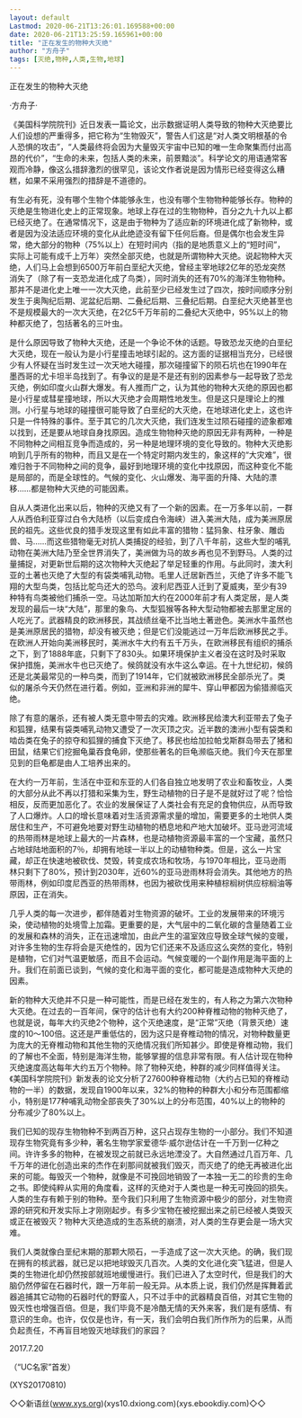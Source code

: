 ```yaml
---
layout: default
Lastmod: 2020-06-21T13:26:01.169588+00:00
date: 2020-06-21T13:25:59.165961+00:00
title: "正在发生的物种大灭绝"
author: "方舟子"
tags: [灭绝,物种,人类,生物,地球]
---
```


正在发生的物种大灭绝

·方舟子·

《美国科学院院刊》近日发表一篇论文，出示数据证明人类导致的物种大灭绝要比人们设想的严重得多，把它称为“生物毁灭”，警告人们这是“对人类文明根基的令人恐惧的攻击”，“人类最终将会因为大量毁灭宇宙中已知的唯一生命聚集而付出高昂的代价”，“生命的未来，包括人类的未来，前景黯淡”。科学论文的用语通常客观而冷静，像这么措辞激烈的很罕见，该论文作者说是因为情形已经变得这么糟糕，如果不采用强烈的措辞是不道德的。

有生必有死，没有哪个生物个体能够永生，也没有哪个生物物种能够长存。物种的灭绝是生物进化史上的正常现象。地球上存在过的生物物种，百分之九十九以上都已经灭绝了。在通常情况下，这是由于物种为了适应新的环境进化成了新物种，或者是因为没法适应环境的变化从此绝迹没有留下任何后裔。但是偶尔也会发生异常，绝大部分的物种（75%以上）在短时间内（指的是地质意义上的“短时间”，实际上可能有成千上万年）突然全部灭绝，也就是所谓物种大灭绝。说起物种大灭绝，人们马上会想到6500万年前白垩纪大灭绝，曾经主宰地球2亿年的恐龙突然消失了（除了有一支恐龙进化成了鸟类），同时消失的还有70%的海洋生物物种。那并不是进化史上唯一一次大灭绝，此前至少已经发生过了四次，按时间顺序分别发生于奥陶纪后期、泥盆纪后期、二叠纪后期、三叠纪后期。白垩纪大灭绝甚至也不是规模最大的一次大灭绝，在2亿5千万年前的二叠纪大灭绝中，95%以上的物种都灭绝了，包括著名的三叶虫。

是什么原因导致了物种大灭绝，还是一个争论不休的话题。导致恐龙灭绝的白垩纪大灭绝，现在一般认为是小行星撞击地球引起的。这方面的证据相当充分，已经很少有人怀疑在当时发生过一次天地大碰撞，那次碰撞留下的陨石坑也在1990年在墨西哥的尤卡坦半岛找到了。有争议的是是不是还有别的因素参与一起导致了恐龙灭绝，例如印度火山群大爆发。有人推而广之，认为其他的物种大灭绝的原因也都是小行星或彗星撞地球，所以大灭绝才会周期性地发生。但是这只是理论上的推测。小行星与地球的碰撞很可能导致了白垩纪的大灭绝，在地球进化史上，这也许只是一件特殊的事件。至于其它的几次大灭绝，我们连发生过陨石碰撞的迹象都难以找到，还是要从地球自身找原因。造成生物物种灭绝的原因无非有两种，一种是不同物种之间相互竞争而造成的，另一种是地理环境的变化导致的。物种大灭绝影响到几乎所有的物种，而且又是在一个特定时期内发生的，象这样的“大灾难”，很难归咎于不同物种之间的竞争，最好到地理环境的变化中找原因，而这种变化不能是局部的，而是全球性的。气候的变化、火山爆发、海平面的升降、大陆的漂移……都是物种大灭绝的可能因素。

自从人类进化出来以后，物种的灭绝又有了一个新的因素。在一万多年以前，一群人从西伯利亚穿过白令大陆桥（以后变成白令海峡）进入美洲大陆，成为美洲原居民的祖先。这些优良的猎手发现这里有如此丰富的猎物：猛犸象、柱牙象、雕齿兽、马……而这些猎物毫无对抗人类捕捉的经验，到了八千年前，这些大型的哺乳动物在美洲大陆乃至全世界消失了，美洲做为马的故乡再也见不到野马。人类的过量捕捉，对更新世后期的这次物种大灭绝起了举足轻重的作用。与此同时，澳大利亚的土著也灭绝了大型的有袋类哺乳动物。毛里人迁居新西兰，灭绝了许多不能飞翔的大型鸟类，包括比鸵鸟还大的恐鸟。波利尼西亚人迁到了夏威夷，至少有39种特有鸟类被他们捕杀一空。马达加斯加大约在2000年前才有人类定居，是人类发现的最后一块“大陆”，那里的象鸟、大型狐猴等各种大型动物都被去那里定居的人吃光了。武器精良的欧洲移民，其战绩丝毫不比当地土著逊色。美洲水牛虽然也是美洲原居民的猎物，却没有被灭绝；但是它们没能逃过一万年后欧洲移民之手。在欧洲人开始向美洲移民时，美洲水牛大约有五千万头，在欧洲移民有组织的捕杀之下，到了1888年底，只剩下了830头。如果环境保护主义者没在这时及时采取保护措施，美洲水牛也已灭绝了。候鸽就没有水牛这么幸运。在十九世纪初，候鸽还是北美最常见的一种鸟类，而到了1914年，它们就被欧洲移民全部杀光了。类似的屠杀今天仍然在进行着。例如，亚洲和非洲的犀牛、穿山甲都因为偷猎濒临灭绝。

除了有意的屠杀，还有被人类无意中带去的灾难。欧洲移民给澳大利亚带去了兔子和狐狸，结果有袋类哺乳动物又遭受了一次灭顶之灾。近半数的澳洲小型有袋类和啮齿类在兔子的掠夺和狐狸的捕食下灭绝了。移民也给加拉帕戈斯群岛带去了猪和田鼠，结果它们挖掘龟巢吞食龟卵，使那些著名的巨龟濒临灭绝。我们今天在那里见到的巨龟都是由人工培养出来的。

在大约一万年前，生活在中亚和东亚的人们各自独立地发明了农业和畜牧业，人类的大部分从此不再以打猎和采集为生，野生动植物的日子是不是就好过了呢？恰恰相反，反而更加恶化了。农业的发展保证了人类社会有充足的食物供应，从而导致了人口爆炸。人口的增长意味着对生活资源需求量的增加，需要更多的土地供人类居住和生产，不可避免地要对野生动植物的栖息地和产地大加破坏。亚马逊河流域的热带雨林是地球上最大的一片森林，也是动植物资源最丰富的一个宝藏，虽然只占地球陆地面积的7％，却拥有地球一半以上的动植物种类。但是，这么一片宝藏，却正在快速地被砍伐、焚毁，转变成农场和牧场，与1970年相比，亚马逊雨林只剩下了80%，预计到2030年，近60%的亚马逊雨林将会消失。其他地方的热带雨林，例如印度尼西亚的热带雨林，也因为被砍伐用来种植棕榈树供应棕榈油等原因，正在消失。

几乎人类的每一次进步，都伴随着对生物资源的破坏。工业的发展带来的环境污染，使动植物的处境雪上加霜。更重要的是，大气层中的二氧化碳的含量随着工业的发展和森林的消失，正在迅速增加，由此产生的温室效应导致全球气候的变暖，对许多生物的生存将会是灭绝性的，因为它们还来不及适应这么突然的变化，特别是植物，它们对气温更敏感，而且不会运动。气候变暖的一个副作用是海平面的上升。我们在前面已谈到，气候的变化和海平面的变化，都可能是造成物种大灭绝的因素。

新的物种大灭绝并不只是一种可能性，而是已经在发生的，有人称之为第六次物种大灭绝。在过去的一百年间，保守的估计也有大约200种脊椎动物的物种灭绝了，也就是说，每年大约灭绝2个物种，这个灭绝速度，是“正常”灭绝（背景灭绝）速度的10～100倍。这还是严重低估的，因为这只是脊椎动物的情况，对物种数量更为庞大的无脊椎动物和其他生物的灭绝情况我们所知甚少。即使是脊椎动物，我们的了解也不全面，特别是海洋生物，能够掌握的信息非常有限。有人估计现在物种灭绝速度高达每年大约五万个物种。除了物种灭绝，种群的减少同样值得关注。《美国科学院院刊》新发表的论文分析了27600种脊椎动物（大约占已知的脊椎动物的一半）的数据，发现自1900年以来，32%的物种的种群大小和分布范围都缩小，特别是177种哺乳动物全部丧失了30%以上的分布范围，40%以上的物种的分布减少了80%以上。

我们已知的现存生物物种不到两百万种，这只占现存生物的一小部分。我们不知道现存生物究竟有多少种，著名生物学家爱德华·威尔逊估计在一千万到一亿种之间。许许多多的物种，在被发现之前就已永远地湮没了。大自然通过几百万年、几千万年的进化创造出来的杰作在刹那间就被我们毁灭，而灭绝了的绝无再被进化出来的可能。每毁灭一个物种，就像是不可挽回地销毁了一本独一无二的珍贵的生命之书。即使纯粹从实用的角度看，这样的灭绝对于人类也是一种无可挽回的损失。人类的生存有赖于别的物种。至今我们只利用了生物资源中极少的部分，对生物资源的研究和开发实际上才刚刚起步。有多少宝物在被挖掘出来之前已经被人类毁灭或正在被毁灭？物种大灭绝造成的生态系统的崩溃，对人类的生存更会是一场大灾难。

我们人类就像白垩纪末期的那颗大陨石，一手造成了这一次大灭绝。的确，我们现在拥有的核武器，就已足以把地球毁灭几百次。人类的文化进化突飞猛进，但是人类的生物进化却仍然按部就班地缓慢进行。我们已进入了太空时代，但是我们的大脑仍然停留在石器时代，跟一万年前一般无异。从本质上说，我们仍然是挥舞着武器追捕其它动物的石器时代的野蛮人，只不过手中的武器精良百倍，对其它生物的毁灭性也增强百倍。但是，我们毕竟不是冷酷无情的天外来客，我们是有感情、有意识的生命。也许，仅仅是也许，有一天，我们会明白我们所作所为的后果，从而负起责任，不再盲目地毁灭地球我们的家园？

2017.7.20

（“UC名家”首发）

(XYS20170810)

◇◇新语丝(www.xys.org)(xys10.dxiong.com)(xys.ebookdiy.com)◇◇

